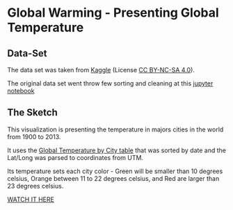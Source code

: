 # Global Warming - Presenting Global Temperature

## Data-Set

The data set was taken from [Kaggle](https://www.kaggle.com/berkeleyearth/climate-change-earth-surface-temperature-data) (License
[CC BY-NC-SA 4.0](https://creativecommons.org/licenses/by-nc-sa/4.0/)).

The original data set went throw few sorting and cleaning at this [jupyter notebook](warming-jupyter/world-temp-chunks.ipynb)

## The Sketch

This visualization is presenting the temperature in majors cities in the world from 1900 to 2013.

It uses the [Global Temperature by City table](https://www.kaggle.com/berkeleyearth/climate-change-earth-surface-temperature-data#GlobalLandTemperaturesByCity.csv) that was sorted by date and the Lat/Long was parsed to coordinates from UTM.

Its temperature sets each city color - Green will be smaller than 10 degrees celsius, Orange between 11 to 22 degrees celsius, and Red are larger than 23 degrees celsius.

[WATCH IT HERE](v3/)
